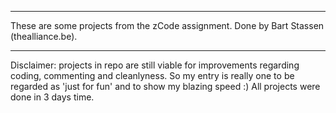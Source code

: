 ************************
These are some projects from the zCode assignment.
Done by Bart Stassen (thealliance.be).
************************

Disclaimer: projects in repo are still viable for improvements regarding coding, commenting and cleanlyness.
So my entry is really one to be regarded as 'just for fun' and to show my blazing speed :) 
All projects were done in 3 days time.



